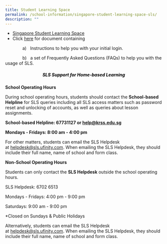 ```yaml
---
title: Student Learning Space
permalink: /school-information/singapore-student-learning-space-sls/
description: ""
---
```

*   [Singapore Student Learning Space](https://learning.moe.edu.sg/) 
*   Click [here](/files/SLS-Account-Management-Guide-for-Sec-1-Students.pdf) for document containing

              a)   Instructions to help you with your initial login.

              b)   a set of Frequently Asked Questions (FAQs) to help you with the usage of SLS.

<h5 style="color:black" align="center">SLS Support for Home-based Learning</h5>

**School Operating Hours**

During school operating hours, students should contact the **School-based Helpline** for SLS queries including all SLS access matters such as password reset and unlocking of accounts, as well as queries about lesson assignments.

**School-based Helpline: 67731127 or [help@krss.edu.sg](mailto:help@krss.edu.sg)**

**Mondays - Fridays: 8:00 am - 4:00 pm**

For other matters, students can email the SLS Helpdesk at [helpdesk@sls.ufinity.com](mailto:helpdesk@sls.ufinity.com). When emailing the SLS Helpdesk, they should include their full name, name of school and form class.

**Non-School Operating Hours**

Students can only contact the **SLS Helpdesk** outside the school operating hours.

SLS Helpdesk: 6702 6513

Mondays - Fridays: 4:00 pm - 9:00 pm

Saturdays: 9:00 am - 9:00 pm

\*Closed on Sundays & Public Holidays

Alternatively, students can email the SLS Helpdesk at [helpdesk@sls.ufinity.com](mailto:helpdesk@sls.ufinity.com). When emailing the SLS Helpdesk, they should include their full name, name of school and form class.